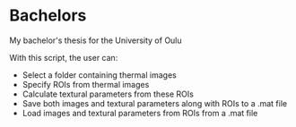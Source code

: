 # Bachelors
My bachelor's thesis for the University of Oulu

With this script, the user can:

- Select a folder containing thermal images
- Specify ROIs from thermal images
- Calculate textural parameters from these ROIs
- Save both images and textural parameters along with ROIs to a .mat file
- Load images and textural parameters from ROIs from a .mat file
